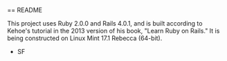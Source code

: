 == README

This project uses Ruby 2.0.0 and Rails 4.0.1, and is built according to Kehoe's tutorial in the 2013 version of his book, "Learn Ruby on Rails."  It is being constructed on Linux Mint 17.1 Rebecca (64-bit).  

- SF
